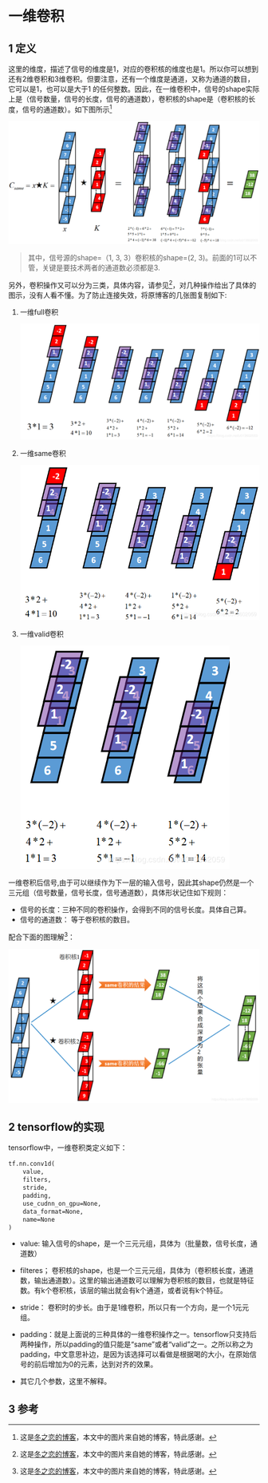 # 一维卷积

## 1 定义

这里的维度，描述了信号的维度是1，对应的卷积核的维度也是1。所以你可以想到还有2维卷积和3维卷积。但要注意，还有一个维度是通道，又称为通道的数目，它可以是1，也可以是大于1 的任何整数。因此，在一维卷积中，信号的shape实际上是（信号数量，信号的长度，信号的通道数），卷积核的shape是（卷积核的长度，信号的通道数）。如下图所示[^冬之恋的博文]

![conv1D](./imags/conv1D.png)

> 其中，信号源的shape=（1, 3, 3）卷积核的shape=(2, 3)。前面的1可以不管，关键是要技术两者的通道数必须都是3.

另外，卷积操作又可以分为三类，具体内容，请参见[^冬之恋的博文]，对几种操作给出了具体的图示，没有人看不懂。为了防止连接失效，将原博客的几张图复制如下:

1. 一维full卷积

   ![full](./imags/conv1d-full.png)

2. 一维same卷积

   ![same](./imags/conv1D-same.png)



3. 一维valid卷积

   ![valid](./imags/conv1D-valid.png)

一维卷积后信号,由于可以继续作为下一层的输入信号，因此其shape仍然是一个三元组（信号数量，信号长度，信号通道数），具体形状记住如下规则：

- 信号的长度：三种不同的卷积操作，会得到不同的信号长度。具体自己算。
- 信号的通道数： 等于卷积核的数目。

配合下面的图理解[^冬之恋的博文]：

![conv1D-complete](./imags/conv1D-complete.png)

## 2 tensorflow的实现

tensorflow中，一维卷积类定义如下：

```
tf.nn.conv1d(
    value,
    filters,
    stride,
    padding,
    use_cudnn_on_gpu=None,
    data_format=None,
    name=None
)
```

- value: 输入信号的shape，是一个三元元组，具体为（批量数，信号长度，通道数）

- filteres； 卷积核的shape，也是一个三元元组，具体为（卷积核长度，通道数，输出通道数）。这里的输出通道数可以理解为卷积核的数目，也就是特征数。有k个卷积核，该层的输出就会有k个通道，或者说有k个特征。

- stride： 卷积时的步长。由于是1维卷积，所以只有一个方向，是一个1元元组。

- padding：就是上面说的三种具体的一维卷积操作之一。tensorflow只支持后两种操作，所以padding的值只能是“same”或者“valid”之一。之所以称之为padding，中文意思补边，是因为该选择可以看做是根据喝的大小，在原始信号的前后增加为0的元素，达到对齐的效果。

- 其它几个参数，这里不解释。

  
  
  

## 3 参考

[^冬之恋的博文]: 这是[冬之恋的博客](https://blog.csdn.net/u013602059/article/details/104947737)，本文中的图片来自她的博客，特此感谢。